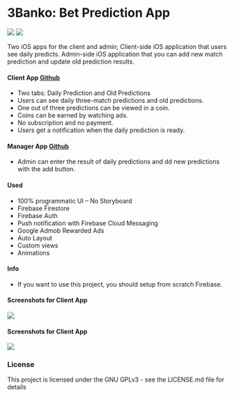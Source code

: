 # 3Banko: Bet Prediction App
![](https://www.foytingo.com/wp-content/uploads/2020/11/180.png)  ![](https://www.foytingo.com/wp-content/uploads/2020/11/180-1.png)

Two iOS apps for the client and admin;
Client-side iOS application that users see daily predicts.
Admin-side iOS application that you can add new match prediction and update old prediction results.

#### Client App [Github](https://github.com/foytingo/3Banko "Github")
- Two tabs: Daily Prediction and Old Predictions
- Users can see daily three-match predictions and old predictions.
- One out of three predictions can be viewed in a coin.
- Coins can be earned by watching ads.
- No subscription and no payment.
- Users get a notification when the daily prediction is ready.


#### Manager App [Github](https://github.com/foytingo/3BankoAdmin "Github")
- Admin can enter the result of daily predictions and dd new predictions with the add button.

#### Used
- 100% programmatic UI – No Storyboard
- Firebase Firestore
- Firebase Auth
- Push notification with Firebase Cloud Messaging
- Google Admob Rewarded Ads
- Auto Layout
- Custom views
- Animations

#### Info
- If you want to use this project, you should setup from scratch Firebase.

#### Screenshots for Client App

![](https://i.imgur.com/enAy6wM.png)


#### Screenshots for Client App
![](https://i.imgur.com/IWSII5Z.png)


### License

This project is licensed under the GNU GPLv3 - see the LICENSE.md file for details
